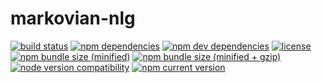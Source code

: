 # markovian-nlg
[![build status][shields travis]][travis markovian-nlg]
[![npm dependencies][shields dependencies]][markovian-nlg package]
[![npm dev dependencies][shields dev dependencies]][markovian-nlg package]
[![license][shields license]][markovian-nlg license]
[![npm bundle size (minified)][shields min]][bundlephobia markovian-nlg]
[![npm bundle size (minified + gzip)][shields minzip]][bundlephobia markovian-nlg]
[![node version compatibility][shields node]][markovian-nlg package]
[![npm current version][shields npm]][npm markovian-nlg]

[bundlephobia markovian-nlg]: https://bundlephobia.com/result?p=markovian-nlg
    (bundlephobia: markovian-nlg)
[markovian-nlg license]: LICENSE
    (markovian-nlg license)
[markovian-nlg package]: package.json
    (markovian-nlg package.json)
[npm markovian-nlg]: https://www.npmjs.com/package/markovian-nlg
    (npm: markovian-nlg)
[shields dependencies]: https://img.shields.io/david/Stassi/markovian-nlg.svg
[shields dev dependencies]: https://img.shields.io/david/dev/Stassi/markovian-nlg.svg
[shields license]: https://img.shields.io/npm/l/markovian-nlg.svg
[shields min]: https://img.shields.io/bundlephobia/min/markovian-nlg.svg
[shields minzip]: https://img.shields.io/bundlephobia/minzip/markovian-nlg.svg
[shields node]: https://img.shields.io/node/v/markovian-nlg.svg
[shields npm]: https://img.shields.io/npm/v/markovian-nlg.svg
[shields travis]: https://img.shields.io/travis/com/Stassi/markovian-nlg.svg
[travis markovian-nlg]: https://travis-ci.com/Stassi/markovian-nlg
    (travis: markovian-nlg)
